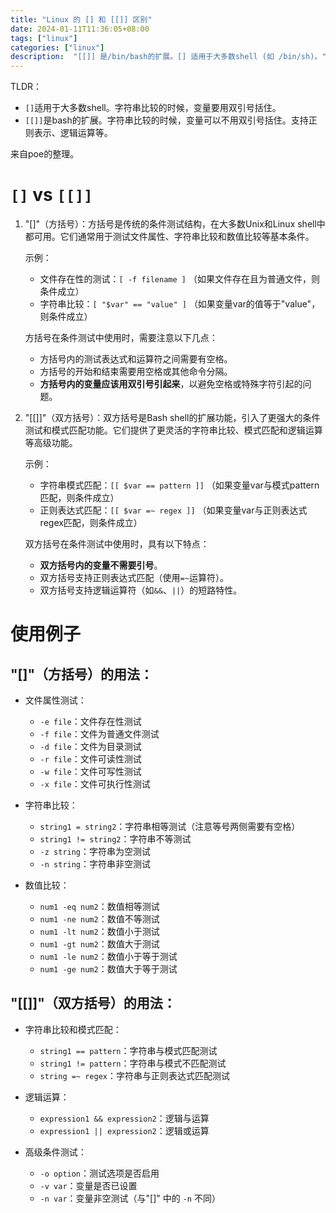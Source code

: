 ```yaml
---
title: "Linux 的 [] 和 [[]] 区别"
date: 2024-01-11T11:36:05+08:00
tags: ["linux"]
categories: ["linux"] 
description:  "[[]] 是/bin/bash的扩展。[] 适用于大多数shell (如 /bin/sh)。"
---
```



TLDR：
- `[]`适用于大多数shell。字符串比较的时候，变量要用双引号括住。
- `[[]]`是bash的扩展。字符串比较的时候，变量可以不用双引号括住。支持正则表示、逻辑运算等。

来自poe的整理。

# `[]` vs `[[]]`

1. "[]"（方括号）：方括号是传统的条件测试结构，在大多数Unix和Linux shell中都可用。它们通常用于测试文件属性、字符串比较和数值比较等基本条件。

   示例：
   - 文件存在性的测试：`[ -f filename ]` （如果文件存在且为普通文件，则条件成立）
   - 字符串比较：`[ "$var" == "value" ]` （如果变量var的值等于"value"，则条件成立）

   方括号在条件测试中使用时，需要注意以下几点：
   - 方括号内的测试表达式和运算符之间需要有空格。
   - 方括号的开始和结束需要用空格或其他命令分隔。
   - **方括号内的变量应该用双引号引起来**，以避免空格或特殊字符引起的问题。

2. "[[]]"（双方括号）：双方括号是Bash shell的扩展功能，引入了更强大的条件测试和模式匹配功能。它们提供了更灵活的字符串比较、模式匹配和逻辑运算等高级功能。

   示例：
   - 字符串模式匹配：`[[ $var == pattern ]]` （如果变量var与模式pattern匹配，则条件成立）
   - 正则表达式匹配：`[[ $var =~ regex ]]` （如果变量var与正则表达式regex匹配，则条件成立）

   双方括号在条件测试中使用时，具有以下特点：
   - **双方括号内的变量不需要引号**。
   - 双方括号支持正则表达式匹配（使用`=~`运算符）。
   - 双方括号支持逻辑运算符（如`&&`、`||`）的短路特性。

# 使用例子

## "[]"（方括号）的用法：

   - 文件属性测试：
     - `-e file`：文件存在性测试
     - `-f file`：文件为普通文件测试
     - `-d file`：文件为目录测试
     - `-r file`：文件可读性测试
     - `-w file`：文件可写性测试
     - `-x file`：文件可执行性测试

   - 字符串比较：
     - `string1 = string2`：字符串相等测试（注意等号两侧需要有空格）
     - `string1 != string2`：字符串不等测试
     - `-z string`：字符串为空测试
     - `-n string`：字符串非空测试

   - 数值比较：
     - `num1 -eq num2`：数值相等测试
     - `num1 -ne num2`：数值不等测试
     - `num1 -lt num2`：数值小于测试
     - `num1 -gt num2`：数值大于测试
     - `num1 -le num2`：数值小于等于测试
     - `num1 -ge num2`：数值大于等于测试



## "[[]]"（双方括号）的用法：

   - 字符串比较和模式匹配：
     - `string1 == pattern`：字符串与模式匹配测试
     - `string1 != pattern`：字符串与模式不匹配测试
     - `string =~ regex`：字符串与正则表达式匹配测试

   - 逻辑运算：
     - `expression1 && expression2`：逻辑与运算
     - `expression1 || expression2`：逻辑或运算

   - 高级条件测试：
     - `-o option`：测试选项是否启用
     - `-v var`：变量是否已设置
     - `-n var`：变量非空测试（与"[]" 中的 `-n` 不同）




